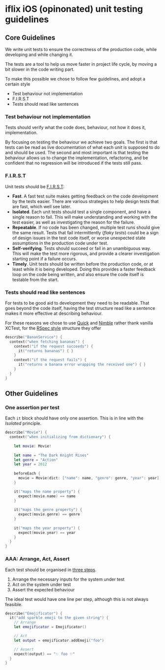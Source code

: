 # iflix iOS (opinonated) unit testing guidelines

## Core Guidelines

We write unit tests to ensure the correctness of the production code, while developing and while changing it.

The tests are a tool to help us move faster in project life cycle, by moving a bit slower in the code writing part.

To make this possible we chose to follow few guidelines, and adopt a certain style

- Test behaviour not implementation
- F.I.R.S.T
- Tests should read like sentences

### Test behaviour not implementation

Tests should verify what the code does, behaviour, not how it does it, implementation.

By focusing on testing the behaviour we achieve two goals. The first is that tests can be read as live documentation of what each unit is supposed to do and should be used. The second and most important is that testing the behaviour allows us to change the implementation, refactoring, and be confident that no regression will be introduced if the tests still pass.

### F.I.R.S.T

Unit tests should be [F.I.R.S.T](https://pragprog.com/magazines/2012-01/unit-tests-are-first):

- **Fast**. A fast test suite makes getting feedback on the code development by the tests easier. There are various strategies to help design tests that are fast, which well see later.
- **Isolated**. Each unit tests should test a single component, and have a single reason to fail. This will make understanding and working with the test easier, as well as investigating the reason for the failure.
- **Repeatable**. If no code has been changed, multiple test runs should give the same result. Tests that fail intermittently (_flaky tests_) could be a sign of design issues in the test code itself, or worse unexpected state assumptions in the production code under test.
- **Self-verifying**. Tests should succeed or fail in an unambiguous way. This will make the test more rigorous, and provide a clearer investigation starting point if a failure occurs.
- **Timely**. Unit tests should be written before the production code, or at least while it is being developed. Doing this provides a faster feedback loop on the code being written, and also ensure the code itself is testable from the start.

### Tests should read like sentences

For tests to be good aid to development they need to be readable. That goes beyond the code itself, having the test structure read like a sentence makes it more effective at describing behaviour.

For these reasons we chose to use [Quick](https://github.com/Quick/Quick) and [Nimble](https://github.com/Quick/Nimble) rather thank vanilla XCTest, for the [RSpec style]() structure they offer

```swift
describe("BananService") {
  context("when fetching bananas") {
    context("if the request succeeds") {
      it("returns bananas") { }
    }
    context("if the request fails") {
      it("returns a banana error wrapping the received one") { }
    }
  }
}
```

## Other Guidelines

### One assertion per test

Each `it` block should have only one assertion. This is in line with the _Isolated_ principle.

```swift
describe("Movie") {
  context("when initializing from dictionary") {
  
    let movie: Movie!
  
    let name = "The Dark Knight Rises"
    let genre = "Action"
    let year = 2012
    
    beforeEach {
      movie = Movie(dict: ["name": name, "genre": genre, "year": year])
    }

    it("maps the name property") {
      expect(movie.name) == name
    }
    
    it("maps the genre property") {
      expect(movie.genre) == genre
    }
    
    it("maps the year property") {
      expect(movie.year) == year
    }
  }
}
```

### AAA: Arrange, Act, Assert

Each test should be organised in [three steps](http://wiki.c2.com/?ArrangeActAssert).

1. Arrange the necessary inputs for the system under test
2. Act on the system under test
3. Assert the expected behaviour

The ideal test would have one line per step, although this is not always feasible.

```swift
describe("Emojificator") {
  it("add sparkle emoji to the given string") {
    // Arrange
    let emojificator = Emojificator()

    // Act
    let output = emojificator.addEmoji("foo")

    // Assert
    expect(output) == "✨ foo ✨"
  }
}
```
